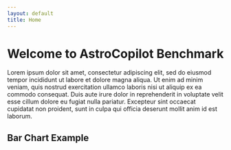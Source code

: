 ```yaml
---
layout: default
title: Home
---
```


# Welcome to AstroCopilot Benchmark

Lorem ipsum dolor sit amet, consectetur adipiscing elit, sed do eiusmod tempor incididunt ut labore et dolore magna aliqua. Ut enim ad minim veniam, quis nostrud exercitation ullamco laboris nisi ut aliquip ex ea commodo consequat. Duis aute irure dolor in reprehenderit in voluptate velit esse cillum dolore eu fugiat nulla pariatur. Excepteur sint occaecat cupidatat non proident, sunt in culpa qui officia deserunt mollit anim id est laborum.

## Bar Chart Example

<canvas id="myChart" width="400" height="200"></canvas>
<script>
    document.addEventListener("DOMContentLoaded", () => {
        const ctx = document.getElementById('myChart').getContext('2d');
        const myChart = new Chart(ctx, {
            type: 'bar',
            data: {
                labels: ['Nebula A', 'Nebula B', 'Galaxy X', 'Galaxy Y'],
                datasets: [{
                    label: 'Stellar Data',
                    data: [50, 100, 150, 200],
                    backgroundColor: [
                        'rgba(128, 0, 128, 0.6)',  // Purple
                        'rgba(0, 191, 255, 0.6)', // Blue
                        'rgba(255, 69, 0, 0.6)',  // Red
                        'rgba(34, 139, 34, 0.6)'  // Green
                    ],
                    borderColor: [
                        'rgba(128, 0, 128, 1)',
                        'rgba(0, 191, 255, 1)',
                        'rgba(255, 69, 0, 1)',
                        'rgba(34, 139, 34, 1)'
                    ],
                    borderWidth: 2
                }]
            },
            options: {
                responsive: true,
                plugins: {
                    legend: {
                        position: 'top',
                        labels: {
                            color: '#ffffff' // White legend text
                        }
                    }
                },
                scales: {
                    x: {
                        ticks: {
                            color: '#ffffff' // White x-axis labels
                        },
                        grid: {
                            color: 'rgba(255, 255, 255, 0.1)' // Light gridlines
                        }
                    },
                    y: {
                        ticks: {
                            color: '#ffffff' // White y-axis labels
                        },
                        grid: {
                            color: 'rgba(255, 255, 255, 0.1)' // Light gridlines
                        },
                        beginAtZero: true
                    }
                }
            }
        });
    });
</script>

